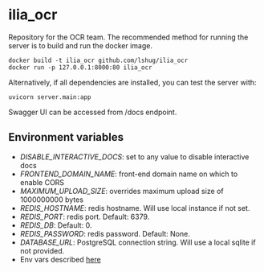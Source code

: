 # ilia_ocr
Repository for the OCR team. The recommended method for running the server is to build and run the docker image. 

```
docker build -t ilia_ocr github.com/lshug/ilia_ocr
docker run -p 127.0.0.1:8000:80 ilia_ocr
```

Alternatively, if all dependencies are installed, you can test the server with:

```
uvicorn server.main:app
```

Swagger UI can be accessed from /docs endpoint.

## Environment variables
  * *DISABLE_INTERACTIVE_DOCS*: set to any value to disable interactive docs
  * *FRONTEND_DOMAIN_NAME*: front-end domain name on which to enable CORS
  * *MAXIMUM_UPLOAD_SIZE*: overrides maximum upload size of 1000000000 bytes
  * *REDIS_HOSTNAME*: redis hostname. Will use local instance if not set.
  * *REDIS_PORT*: redis port. Default: 6379.
  * *REDIS_DB*: Default: 0.
  * *REDIS_PASSWORD*: redis password. Default: None.
  * *DATABASE_URL*: PostgreSQL connection string. Will use a local sqlite if not provided.
  * Env vars described [here](https://github.com/tiangolo/uvicorn-gunicorn-fastapi-docker#environment-variables)
  
